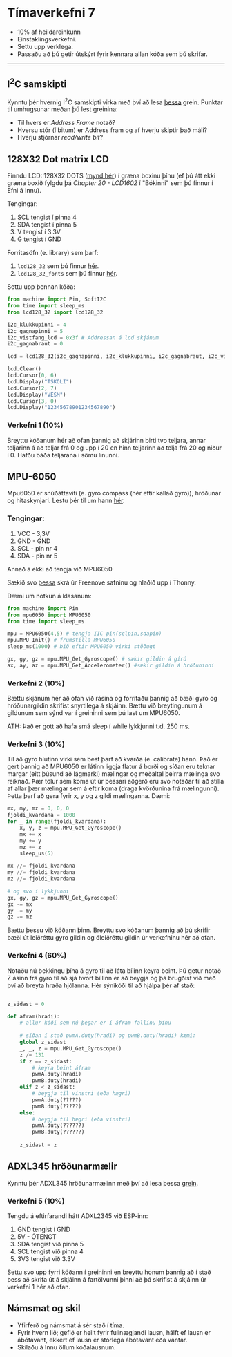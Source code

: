 # Tímaverkefni 7

- 10% af heildareinkunn
- Einstaklingsverkefni.
- Settu upp verklega.
- Passaðu að þú getir útskýrt fyrir kennara allan kóða sem þú skrifar.

---

## I<sup>2</sup>C samskipti

Kynntu þér hvernig I<sup>2</sup>C samskipti virka með því að lesa [þessa](https://www.circuitbasics.com/basics-of-the-i2c-communication-protocol/) grein. Punktar til umhugsunar meðan þú lest greinina:
- Til hvers er *Address Frame* notað?
- Hversu stór (í bitum) er Address fram og af hverju skiptir það máli?
- Hverju stjórnar *read/write bit*? 

## 128X32 Dot matrix LCD

Finndu LCD: 128X32 DOTS ([mynd hér](https://github.com/keyestudio/KS3025-KS3025F-Keyestudio-Raspberry-Pi-Pico-Learning-Kit-Complete-Edition-Raspberry-Pi/blob/master/media/2c2645e94a00867ac23e8a022f0a631a.png)) í græna boxinu þínu (ef þú átt ekki græna boxið fylgdu þá *Chapter 20 - LCD1602* í "Bókinni" sem þú finnur í Efni á Innu).

Tengingar:
1. SCL tengist í pinna 4
2. SDA tengist í pinna 5
3. V tengist í 3.3V
4. G tengist í GND

Forritasöfn (e. library) sem þarf:
1. `lcd128_32` sem þú finnur [hér](https://github.com/keyestudio/KS3026-Keyestudio-Raspberry-Pi-Pico-Learning-Kit-Basic-Edition-Python/blob/master/2.%20Python_Tutorial/2.%20Python%20Projects/Project%2016：%20I2C%20128×32%20LCD/lcd128_32.py).
2. `lcd128_32_fonts` sem þú finnur [hér](https://github.com/keyestudio/KS3026-Keyestudio-Raspberry-Pi-Pico-Learning-Kit-Basic-Edition-Python/blob/master/2.%20Python_Tutorial/2.%20Python%20Projects/Project%2016：%20I2C%20128×32%20LCD/lcd128_32_fonts.py).

Settu upp þennan kóða:
```python
from machine import Pin, SoftI2C
from time import sleep_ms
from lcd128_32 import lcd128_32

i2c_klukkupinni = 4
i2c_gagnapinni = 5
i2c_vistfang_lcd = 0x3f # Addressan á lcd skjánum
i2c_gagnabraut = 0

lcd = lcd128_32(i2c_gagnapinni, i2c_klukkupinni, i2c_gagnabraut, i2c_vistfang_lcd)

lcd.Clear()
lcd.Cursor(0, 6)
lcd.Display("TSKOLI")
lcd.Cursor(2, 7)
lcd.Display("VESM")
lcd.Cursor(3, 0)
lcd.Display("12345678901234567890")
```

### Verkefni 1 (10%)

Breyttu kóðanum hér að ofan þannig að skjárinn birti tvo teljara, annar teljarinn á að teljar frá 0 og upp í 20 en hinn teljarinn að telja frá 20 og niður í 0. Hafðu báða teljarana í sömu línunni. 

## MPU-6050

Mpu6050 er snúðáttaviti (e. gyro compass (hér eftir kallað gyro)), hröðunar og hitaskynjari. Lestu þér til um hann [hér](https://www.electronicwings.com/sensors-modules/mpu6050-gyroscope-accelerometer-temperature-sensor-module).

### Tengingar:
1. VCC - 3,3V
2. GND - GND
3. SCL - pin nr 4
4. SDA - pin nr 5

Annað á ekki að tengja við MPU6050

Sækið svo [þessa](https://github.com/Freenove/Freenove_Ultimate_Starter_Kit_for_ESP32_S3/blob/main/Python/Python_Libraries/mpu6050.py) skrá úr Freenove safninu og hlaðið upp í Thonny.

Dæmi um notkun á klasanum:
```python
from machine import Pin
from mpu6050 import MPU6050
from time import sleep_ms

mpu = MPU6050(4,5) # tengja IIC pin(sclpin,sdapin)
mpu.MPU_Init() # frumstilla MPU6050
sleep_ms(1000) # bið eftir MPU6050 virki stöðugt

gx, gy, gz = mpu.MPU_Get_Gyroscope() # sækir gildin á gíró
ax, ay, az = mpu.MPU_Get_Accelerometer() #sækir gildin á hröðuninni
```

### Verkefni 2 (10%)

Bættu skjánum hér að ofan við rásina og forritaðu þannig að bæði gyro og hröðunargildin skrifist snyrtilega á skjáinn. Bættu við breytingunum á gildunum sem sýnd var í greininni sem þú last um MPU6050. 

ATH: Það er gott að hafa smá sleep í while lykkjunni t.d. 250 ms.

### Verkefni 3 (10%)

Til að gyro hlutinn virki sem best þarf að kvarða (e. calibrate) hann. Það er gert þannig að MPU6050 er látinn liggja flatur á borði og síðan eru teknar margar (eitt þúsund að lágmarki) mælingar og meðaltal þeirra mælinga svo reiknað. Þær tölur sem koma út úr þessari aðgerð eru svo notaðar til að stilla af allar þær mælingar sem á eftir koma (draga kvörðunina frá mælingunni). Þetta þarf að gera fyrir x, y og z gildi mælinganna. Dæmi:

```python
mx, my, mz = 0, 0, 0
fjoldi_kvardana = 1000
for _ in range(fjoldi_kvardana):
    x, y, z = mpu.MPU_Get_Gyroscope()
    mx += x
    my += y
    mz += z
    sleep_us(5)

mx //= fjoldi_kvardana
my //= fjoldi_kvardana
mz //= fjoldi_kvardana

# og svo í lykkjunni
gx, gy, gz = mpu.MPU_Get_Gyroscope()
gx -= mx
gy -= my
gz -= mz
```

Bættu þessu við kóðann þinn. Breyttu svo kóðanum þannig að þú skrifir bæði út leiðréttu gyro gildin og óleiðréttu gildin úr verkefninu hér að ofan.

### Verkefni 4 (60%)

Notaðu nú þekkingu þína á gyro til að láta bílinn keyra beint. Þú getur notað Z ásinn frá gyro til að sjá hvort bíllinn er að beygja og þá brugðist við með því að breyta hraða hjólanna. Hér sýnikóði til að hjálpa þér af stað:
```python

z_sidast = 0

def afram(hradi):
    # allur kóði sem nú þegar er í áfram fallinu þínu
    
    # síðan í stað pwmA.duty(hradi) og pwmB.duty(hradi) kæmi:
    global z_sidast
    _, _, z = mpu.MPU_Get_Gyroscope()
    z /= 131
    if z == z_sidast:
        # keyra beint áfram
        pwmA.duty(hradi)
        pwmB.duty(hradi)
    elif z < z_sidast:
        # beygja til vinstri (eða hægri)
        pwmA.duty(?????)
        pwmB.duty(?????)
    else:
        # beygja til hægri (eða vinstri)
        pwmA.duty(??????)
        pwmB.duty(??????)
    
    z_sidast = z        
``` 

## ADXL345 hröðunarmælir

Kynntu þér ADXL345 hröðunarmælinn með því að lesa þessa [grein](https://how2electronics.com/interfacing-adxl345-accelerometer-with-raspberry-pi-pico/). 

### Verkefni 5 (10%)

Tengdu á eftirfarandi hátt ADXL2345 við ESP-inn:
1. GND tengist í GND
2. 5V - ÓTENGT
3. SDA tengist við pinna 5
4. SCL tengist við pinna 4
5. 3V3 tengist við 3.3V

Settu svo upp fyrri kóðann í greininni en breyttu honum þannig að í stað þess að skrifa út á skjáinn á fartölvunni þinni að þá skrifist á skjáinn úr verkefni 1 hér að ofan.

## Námsmat og skil
- Yfirferð og námsmat á sér stað í tíma. 
- Fyrir hvern lið; gefið er heilt fyrir fullnægjandi lausn, hálft ef lausn er ábótavant, ekkert ef lausn er stórlega ábótavant eða vantar. 
- Skilaðu á Innu öllum kóðalausnum.
